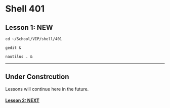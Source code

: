 # Shell 401
## Lesson 1: NEW

`cd ~/School/VIP/shell/401`

`gedit &`

`nautilus . &`
___

## Under Constrcution
Lessons will continue here in the future.

#### [Lesson 2: NEXT](https://github.com/inkVerb/vip/blob/master/401-shell/Lesson-02.md)

